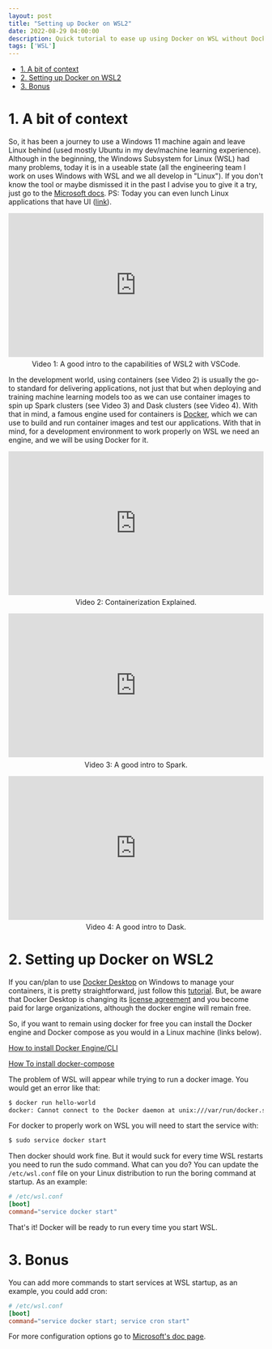 ```yaml
---
layout: post
title: "Setting up Docker on WSL2"
date: 2022-08-29 04:00:00
description: Quick tutorial to ease up using Docker on WSL without Docker Desktop
tags: ['WSL']
---
```

- [1. A bit of context](#1-a-bit-of-context)
- [2. Setting up Docker on WSL2](#2-setting-up-docker-on-wsl2)
- [3. Bonus](#3-bonus)

# 1. A bit of context

So, it has been a journey to use a Windows 11 machine again and leave Linux behind (used mostly Ubuntu in my dev/machine learning experience). Although in the beginning, the Windows Subsystem for Linux (WSL) had many problems, today it is in a useable state (all the engineering team I work on uses Windows with WSL and we all develop in "Linux"). If you don't know the tool or maybe dismissed it in the past I advise you to give it a try, just go to the [Microsoft docs](https://docs.microsoft.com/en-us/windows/wsl/about). PS: Today you can even lunch Linux applications that have UI ([link](https://docs.microsoft.com/en-us/windows/wsl/tutorials/gui-apps)).

<div style="position:relative;padding-bottom:56.25%;">
    <iframe style="width:100%;height:100%;position:absolute;left:0px;top:0px;" width="100%" height="100%" src="https://www.youtube.com/embed/MrZolfGm8Zk" title="YouTube video player" frameborder="0" allow="accelerometer; autoplay; clipboard-write; encrypted-media; gyroscope; picture-in-picture" allowfullscreen></iframe>
</div>
<p style="text-align:center; margin-top:0.15cm;">
Video 1: A good intro to the capabilities of WSL2 with VSCode.
</p>

In the development world, using containers (see Video 2) is usually the go-to standard for delivering applications, not just that but when deploying and training machine learning models too as we can use container images to spin up Spark clusters (see Video 3) and Dask clusters (see Video 4). With that in mind, a famous engine used for containers is [Docker](https://www.docker.com/), which we can use to build and run container images and test our applications. With that in mind, for a development environment to work properly on WSL we need an engine, and we will be using Docker for it.

<div style="position:relative;padding-bottom:56.25%;">
    <iframe style="width:100%;height:100%;position:absolute;left:0px;top:0px;" width="100%" height="100%" src="https://www.youtube.com/embed/0qotVMX-J5s" title="YouTube video player" frameborder="0" allow="accelerometer; autoplay; clipboard-write; encrypted-media; gyroscope; picture-in-picture" allowfullscreen></iframe>
</div>
<p style="text-align:center; margin-top:0.15cm;">
    Video 2: Containerization Explained.
</p>

<div style="position:relative;padding-bottom:56.25%;">
    <iframe style="width:100%;height:100%;position:absolute;left:0px;top:0px;" width="100%" height="100%" src="https://www.youtube.com/embed/ymtq8yjmD9I" title="YouTube video player" frameborder="0" allow="accelerometer; autoplay; clipboard-write; encrypted-media; gyroscope; picture-in-picture" allowfullscreen></iframe>
</div>
<p style="text-align:center; margin-top:0.15cm;">
Video 3: A good intro to Spark.
</p>

<div style="position:relative;padding-bottom:56.25%;">
    <iframe style="width:100%;height:100%;position:absolute;left:0px;top:0px;" width="100%" height="100%" src="https://www.youtube.com/embed/nnndxbr_Xq4" title="YouTube video player" frameborder="0" allow="accelerometer; autoplay; clipboard-write; encrypted-media; gyroscope; picture-in-picture" allowfullscreen></iframe>
</div>
<p style="text-align:center; margin-top:0.15cm;">
Video 4: A good intro to Dask.
</p>


# 2. Setting up Docker on WSL2

If you can/plan to use [Docker Desktop](https://www.docker.com/products/docker-desktop/) on Windows to manage your containers, it is pretty straightforward, just follow this [tutorial](https://docs.docker.com/desktop/windows/wsl/). But, be aware that Docker Desktop is changing its [license agreement](https://docs.docker.com/subscription/#docker-desktop-license-agreement) and you become paid for large organizations, although the docker engine will remain free.

So, if you want to remain using docker for free you can install the Docker engine and Docker compose as you would in a Linux machine (links below).

[How to install Docker Engine/CLI](https://docs.docker.com/engine/install/)

[How To install docker-compose](https://docs.docker.com/compose/install/)



The problem of WSL will appear while trying to run a docker image. You would get an error like that:

```bash
$ docker run hello-world 
docker: Cannot connect to the Docker daemon at unix:///var/run/docker.sock. Is the docker daemon running?. See 'docker run --help'.
```

For docker to properly work on WSL you will need to start the service with:
```bash
$ sudo service docker start
```

Then docker should work fine. But it would suck for every time WSL restarts you need to run the sudo command. What can you do?
You can update the `/etc/wsl.conf` file on your Linux distribution to run the boring command at startup. As an example:

```conf
# /etc/wsl.conf
[boot]
command="service docker start"
```

That's it! Docker will be ready to run every time you start WSL.

# 3. Bonus

You can add more commands to start services at WSL startup, as an example, you could add cron:

```conf
# /etc/wsl.conf
[boot]
command="service docker start; service cron start"
```

For more configuration options go to [Microsoft's doc page](https://docs.microsoft.com/en-us/windows/wsl/wsl-config).